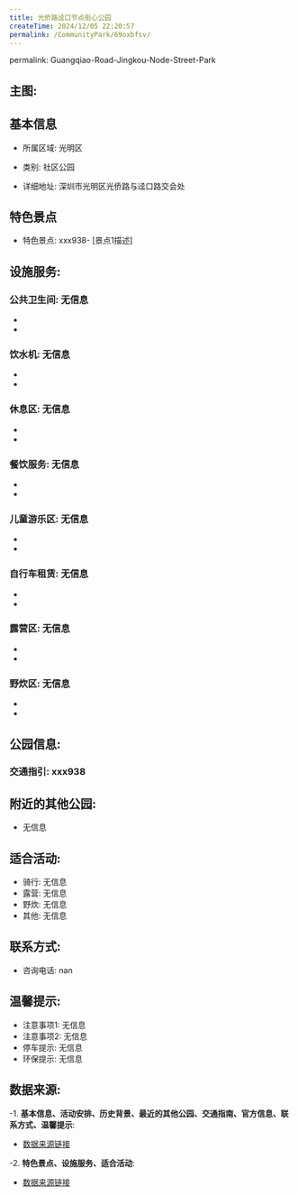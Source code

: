 ```yaml
---
title: 光侨路迳口节点街心公园
createTime: 2024/12/05 22:20:57
permalink: /CommunityPark/69oxbfsv/
---
```

permalink: Guangqiao-Road-Jingkou-Node-Street-Park
## 主图:
<ImageCard
image="https://cgj.sz.gov.cn/img/4/4016/4016452/10808066.jpg"
title= "光侨路迳口节点街心公园"
description= "xxxxxx937"
date="2024/12/05"
href="/"
author="深圳公园"
/>
## 基本信息

- 所属区域: 光明区

- 类别: 社区公园

- 详细地址: 深圳市光明区光侨路与迳口路交会处

## 特色景点
- 特色景点: xxx938- [景点1描述]
## 设施服务:
### 公共卫生间: 无信息
- 
- 
### 饮水机: 无信息
- 
- 
### 休息区: 无信息
- 
- 
### 餐饮服务: 无信息
- 
- 
### 儿童游乐区: 无信息
- 
- 
### 自行车租赁: 无信息
- 
- 
### 露营区: 无信息
- 
- 
### 野炊区: 无信息

- 
- 
## 公园信息:
### 交通指引: xxx938

## 附近的其他公园:
- 无信息

## 适合活动:
- 骑行: 无信息
- 露营: 无信息
- 野炊: 无信息
- 其他: 无信息

## 联系方式:
- 咨询电话: nan
## 温馨提示:
- 注意事项1: 无信息
- 注意事项2: 无信息
- 停车提示: 无信息
- 环保提示: 无信息

## 数据来源:
-1. **基本信息、活动安排、历史背景、最近的其他公园、交通指南、官方信息、联系方式、温馨提示**:
- [数据来源链接](https://cgj.sz.gov.cn/xsmh/gysz/sqgy/content/post_10808066.html)

-2. **特色景点、设施服务、适合活动**:
- [数据来源链接](https://cgj.sz.gov.cn/xsmh/gysz/sqgy/content/post_10808066.html)

